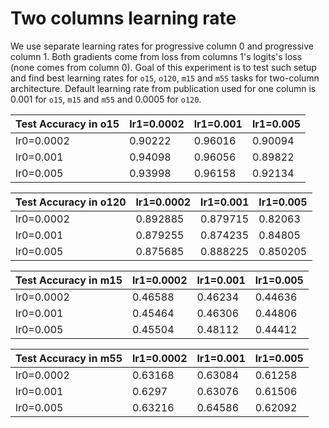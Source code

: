 # Two columns learning rate

We use separate learning rates for progressive column 0 and progressive column 1. Both gradients come from loss from columns 1's logits's loss (none comes from column 0). Goal of this experiment is to test such setup and find best learning rates for `o15`, `o120`, `m15` and `m55` tasks for two-column architecture. Default learning rate from publication used for one column is 0.001 for `o15`, `m15` and `m55` and 0.0005 for `o120`.

Test Accuracy in o15 | lr1=0.0002 | lr1=0.001 | lr1=0.005
--- | --- | --- | ---
lr0=0.0002 | 0.90222 | 0.96016 | 0.90094
lr0=0.001 | 0.94098 | 0.96056 | 0.89822
lr0=0.005 | 0.93998 | 0.96158 | 0.92134

Test Accuracy in o120 | lr1=0.0002 | lr1=0.001 | lr1=0.005
--- | --- | --- | ---
lr0=0.0002 | 0.892885 | 0.879715 | 0.82063
lr0=0.001 | 0.879255 | 0.874235 | 0.84805
lr0=0.005 | 0.875685 | 0.888225 | 0.850205

Test Accuracy in m15 | lr1=0.0002 | lr1=0.001 | lr1=0.005
--- | --- | --- | ---
lr0=0.0002 | 0.46588 | 0.46234 | 0.44636
lr0=0.001 | 0.45464 | 0.46306 | 0.44806
lr0=0.005 | 0.45504 | 0.48112 | 0.44412

Test Accuracy in m55 | lr1=0.0002 | lr1=0.001 | lr1=0.005
--- | --- | --- | ---
lr0=0.0002 | 0.63168 | 0.63084 | 0.61258
lr0=0.001 | 0.6297 | 0.63076 | 0.61506
lr0=0.005 | 0.63216 | 0.64586 | 0.62092
